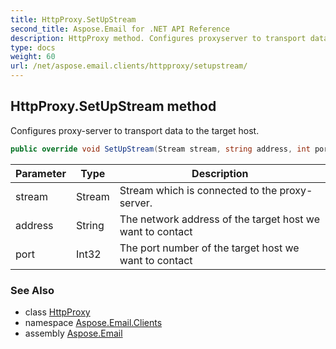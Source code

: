 ```yaml
---
title: HttpProxy.SetUpStream
second_title: Aspose.Email for .NET API Reference
description: HttpProxy method. Configures proxyserver to transport data to the target host
type: docs
weight: 60
url: /net/aspose.email.clients/httpproxy/setupstream/
---
```

## HttpProxy.SetUpStream method

Configures proxy-server to transport data to the target host.

```csharp
public override void SetUpStream(Stream stream, string address, int port)
```

| Parameter | Type | Description |
| --- | --- | --- |
| stream | Stream | Stream which is connected to the proxy-server. |
| address | String | The network address of the target host we want to contact |
| port | Int32 | The port number of the target host we want to contact |

### See Also

* class [HttpProxy](../)
* namespace [Aspose.Email.Clients](../../httpproxy/)
* assembly [Aspose.Email](../../../)


